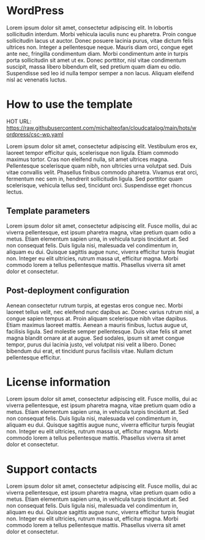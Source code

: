 # WordPress
Lorem ipsum dolor sit amet, consectetur adipiscing elit. In lobortis sollicitudin interdum. Morbi vehicula iaculis nunc eu pharetra. Proin congue sollicitudin lacus ut auctor. Donec posuere lacinia purus, vitae dictum felis ultrices non. Integer a pellentesque neque. Mauris diam orci, congue eget ante nec, fringilla condimentum diam. Morbi condimentum ante in turpis porta sollicitudin sit amet ut ex. Donec porttitor, nisl vitae condimentum suscipit, massa libero bibendum elit, sed pretium quam diam eu odio. Suspendisse sed leo id nulla tempor semper a non lacus. Aliquam eleifend nisl ac venenatis luctus.

# How to use the template
HOT URL: https://raw.githubusercontent.com/michalteofan/cloudcatalog/main/hots/wordpress/csc-wp.yaml

Lorem ipsum dolor sit amet, consectetur adipiscing elit. Vestibulum eros ex, laoreet tempor efficitur quis, scelerisque non ligula. Etiam commodo maximus tortor. Cras non eleifend nulla, sit amet ultrices magna. Pellentesque scelerisque quam nibh, non ultricies urna volutpat sed. Duis vitae convallis velit. Phasellus finibus commodo pharetra. Vivamus erat orci, fermentum nec sem in, hendrerit sollicitudin ligula. Sed porttitor quam scelerisque, vehicula tellus sed, tincidunt orci. Suspendisse eget rhoncus lectus. 

## Template parameters

Lorem ipsum dolor sit amet, consectetur adipiscing elit. Fusce mollis, dui ac viverra pellentesque, est ipsum pharetra magna, vitae pretium quam odio a metus. Etiam elementum sapien urna, in vehicula turpis tincidunt at. Sed non consequat felis. Duis ligula nisi, malesuada vel condimentum in, aliquam eu dui. Quisque sagittis augue nunc, viverra efficitur turpis feugiat non. Integer eu elit ultricies, rutrum massa ut, efficitur magna. Morbi commodo lorem a tellus pellentesque mattis. Phasellus viverra sit amet dolor et consectetur. 

## Post-deployment configuration

Aenean consectetur rutrum turpis, at egestas eros congue nec. Morbi laoreet tellus velit, nec eleifend nunc dapibus ac. Donec varius rutrum nisl, a congue sapien tempus at. Proin aliquam scelerisque nibh vitae dapibus. Etiam maximus laoreet mattis. Aenean a mauris finibus, luctus augue ut, facilisis ligula. Sed molestie semper pellentesque. Duis vitae felis sit amet magna blandit ornare at at augue. Sed sodales, ipsum sit amet congue tempor, purus dui lacinia justo, vel volutpat nisi velit a libero. Donec bibendum dui erat, et tincidunt purus facilisis vitae. Nullam dictum pellentesque efficitur.

# License information

Lorem ipsum dolor sit amet, consectetur adipiscing elit. Fusce mollis, dui ac viverra pellentesque, est ipsum pharetra magna, vitae pretium quam odio a metus. Etiam elementum sapien urna, in vehicula turpis tincidunt at. Sed non consequat felis. Duis ligula nisi, malesuada vel condimentum in, aliquam eu dui. Quisque sagittis augue nunc, viverra efficitur turpis feugiat non. Integer eu elit ultricies, rutrum massa ut, efficitur magna. Morbi commodo lorem a tellus pellentesque mattis. Phasellus viverra sit amet dolor et consectetur. 

# Support contacts

Lorem ipsum dolor sit amet, consectetur adipiscing elit. Fusce mollis, dui ac viverra pellentesque, est ipsum pharetra magna, vitae pretium quam odio a metus. Etiam elementum sapien urna, in vehicula turpis tincidunt at. Sed non consequat felis. Duis ligula nisi, malesuada vel condimentum in, aliquam eu dui. Quisque sagittis augue nunc, viverra efficitur turpis feugiat non. Integer eu elit ultricies, rutrum massa ut, efficitur magna. Morbi commodo lorem a tellus pellentesque mattis. Phasellus viverra sit amet dolor et consectetur. 
